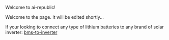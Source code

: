 Welcome to ai-republic!

Welcome to the page. It will be edited shortly...

If your looking to connect any type of lithium batteries to any brand of solar inverter:
[bms-to-inverter](http://www.ai-republic.com/bms-to-inverter)
